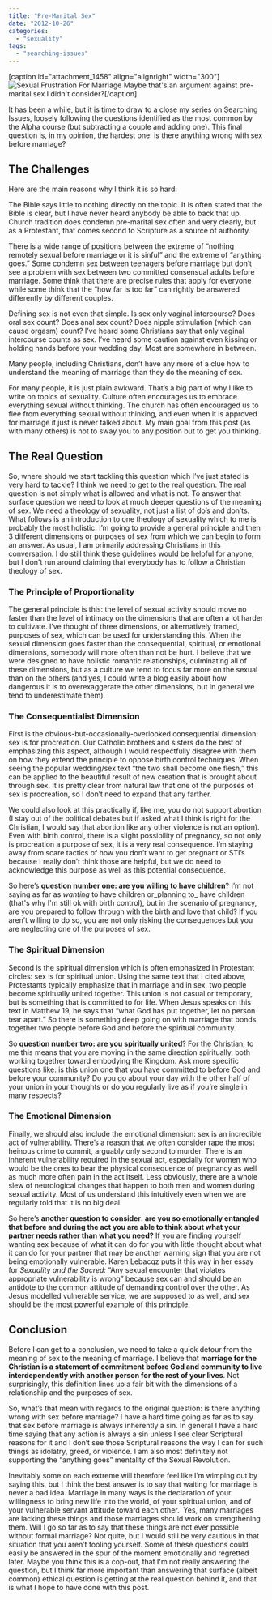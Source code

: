 ```yaml
---
title: "Pre-Marital Sex"
date: "2012-10-26"
categories: 
  - "sexuality"
tags: 
  - "searching-issues"
---
```


\[caption id="attachment\_1458" align="alignright" width="300"\]![Sexual Frustration For Marriage](images/Sexual-Frustration-For-Marriage-300x231.gif) Maybe that's an argument against pre-marital sex I didn't consider?\[/caption\]

It has been a while, but it is time to draw to a close my series on Searching Issues, loosely following the questions identified as the most common by the Alpha course (but subtracting a couple and adding one). This final question is, in my opinion, the hardest one: is there anything wrong with sex before marriage?

## The Challenges

Here are the main reasons why I think it is so hard:

The Bible says little to nothing directly on the topic. It is often stated that the Bible is clear, but I have never heard anybody be able to back that up. Church tradition does condemn pre-marital sex often and very clearly, but as a Protestant, that comes second to Scripture as a source of authority.

<!--more-->There is a wide range of positions between the extreme of “nothing remotely sexual before marriage or it is sinful” and the extreme of “anything goes.” Some condemn sex between teenagers before marriage but don’t see a problem with sex between two committed consensual adults before marriage. Some think that there are precise rules that apply for everyone while some think that the “how far is too far” can rightly be answered differently by different couples.

Defining sex is not even that simple. Is sex only vaginal intercourse? Does oral sex count? Does anal sex count? Does nipple stimulation (which can cause orgasm) count? I’ve heard some Christians say that only vaginal intercourse counts as sex. I’ve heard some caution against even kissing or holding hands before your wedding day. Most are somewhere in between.

Many people, including Christians, don’t have any more of a clue how to understand the meaning of marriage than they do the meaning of sex.

For many people, it is just plain awkward. That’s a big part of why I like to write on topics of sexuality. Culture often encourages us to embrace everything sexual without thinking. The church has often encouraged us to flee from everything sexual without thinking, and even when it is approved for marriage it just is never talked about. My main goal from this post (as with many others) is not to sway you to any position but to get you thinking.

## The Real Question

So, where should we start tackling this question which I’ve just stated is very hard to tackle? I think we need to get to the real question. The real question is not simply what is allowed and what is not. To answer that surface question we need to look at much deeper questions of the meaning of sex. We need a theology of sexuality, not just a list of do’s and don’ts. What follows is an introduction to one theology of sexuality which to me is probably the most holistic. I’m going to provide a general principle and then 3 different dimensions or purposes of sex from which we can begin to form an answer. As usual, I am primarily addressing Christians in this conversation. I do still think these guidelines would be helpful for anyone, but I don't run around claiming that everybody has to follow a Christian theology of sex.

### The Principle of Proportionality

The general principle is this: the level of sexual activity should move no faster than the level of intimacy on the dimensions that are often a lot harder to cultivate. I’ve thought of three dimensions, or alternatively framed, purposes of sex, which can be used for understanding this. When the sexual dimension goes faster than the consequential, spiritual, or emotional dimensions, somebody will more often than not be hurt. I believe that we were designed to have holistic romantic relationships, culminating all of these dimensions, but as a culture we tend to focus far more on the sexual than on the others (and yes, I could write a blog easily about how dangerous it is to overexaggerate the other dimensions, but in general we tend to underestimate them).

### The Consequentialist Dimension

First is the obvious-but-occasionally-overlooked consequential dimension: sex is for procreation. Our Catholic brothers and sisters do the best of emphasizing this aspect, although I would respectfully disagree with them on how they extend the principle to oppose birth control techniques. When seeing the popular wedding/sex text “the two shall become one flesh,” this can be applied to the beautiful result of new creation that is brought about through sex. It is pretty clear from natural law that one of the purposes of sex is procreation, so I don’t need to expand that any farther.

We could also look at this practically if, like me, you do not support abortion (I stay out of the political debates but if asked what I think is right for the Christian, I would say that abortion like any other violence is not an option). Even with birth control, there is a slight possibility of pregnancy, so not only is procreation a purpose of sex, it is a very real consequence. I’m staying away from scare tactics of how you don’t want to get pregnant or STI’s because I really don’t think those are helpful, but we do need to acknowledge this purpose as well as this potential consequence.

So here’s **question number one: are you willing to have children**? I’m not saying as far as _wanting_ to have children or_planning to_ have children (that's why I'm still ok with birth control), but in the scenario of pregnancy, are you prepared to follow through with the birth and love that child? If you aren’t willing to do so, you are not only risking the consequences but you are neglecting one of the purposes of sex.

### The Spiritual Dimension

Second is the spiritual dimension which is often emphasized in Protestant circles: sex is for spiritual union. Using the same text that I cited above, Protestants typically emphasize that in marriage and in sex, two people become spiritually united together. This union is not casual or temporary, but is something that is committed to for life. When Jesus speaks on this text in Matthew 19, he says that “what God has put together, let no person tear apart.” So there is something deep going on with marriage that bonds together two people before God and before the spiritual community.

So **question number two: are you spiritually united**? For the Christian, to me this means that you are moving in the same direction spiritually, both working together toward embodying the Kingdom. Ask more specific questions like: is this union one that you have committed to before God and before your community? Do you go about your day with the other half of your union in your thoughts or do you regularly live as if you’re single in many respects?

### The Emotional Dimension

Finally, we should also include the emotional dimension: sex is an incredible act of vulnerability. There’s a reason that we often consider rape the most heinous crime to commit, arguably only second to murder. There is an inherent vulnerability required in the sexual act, especially for women who would be the ones to bear the physical consequence of pregnancy as well as much more often pain in the act itself. Less obviously, there are a whole slew of neurological changes that happen to both men and women during sexual activity. Most of us understand this intuitively even when we are regularly told that it is no big deal.

So here’s **another question to consider: are you so emotionally entangled that before and during the act you are able to think about what your partner needs rather than what you need?** If you are finding yourself wanting sex because of what it can do for you with little thought about what it can do for your partner that may be another warning sign that you are not being emotionally vulnerable. Karen Lebacqz puts it this way in her essay for _Sexuality and the Sacred:_ “Any sexual encounter that violates appropriate vulnerability is wrong” because sex can and should be an antidote to the common attitude of demanding control over the other. As Jesus modelled vulnerable service, we are supposed to as well, and sex should be the most powerful example of this principle.

## Conclusion

Before I can get to a conclusion, we need to take a quick detour from the meaning of sex to the meaning of marriage. I believe that **marriage for the Christian is a statement of commitment before God and community to live interdependently with another person for the rest of your lives**. Not surprisingly, this definition lines up a fair bit with the dimensions of a relationship and the purposes of sex.

So, what’s that mean with regards to the original question: is there anything wrong with sex before marriage? I have a hard time going as far as to say that sex before marriage is always inherently a sin. In general I have a hard time saying that any action is always a sin unless I see clear Scriptural reasons for it and I don’t see those Scriptural reasons the way I can for such things as idolatry, greed, or violence. I am also most definitely not supporting the “anything goes” mentality of the Sexual Revolution.

Inevitably some on each extreme will therefore feel like I’m wimping out by saying this, but I think the best answer is to say that waiting for marriage is never a bad idea. Marriage in many ways is the declaration of your willingness to bring new life into the world, of your spiritual union, and of your vulnerable servant attitude toward each other.  Yes, many marriages are lacking these things and those marriages should work on strengthening them. Will I go so far as to say that these things are not ever possible without formal marriage? Not quite, but I would still be very cautious in that situation that you aren’t fooling yourself. Some of these questions could easily be answered in the spur of the moment emotionally and regretted later. Maybe you think this is a cop-out, that I'm not really answering the question, but I think far more important than answering that surface (albeit common) ethical question is getting at the real question behind it, and that is what I hope to have done with this post.
